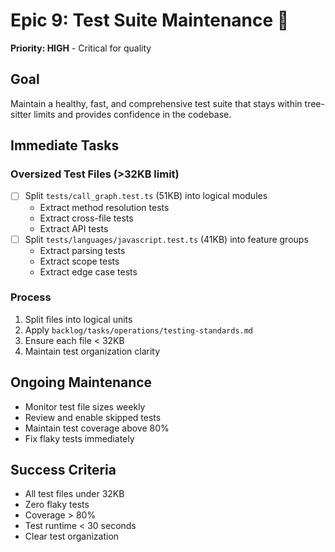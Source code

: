 # Epic 9: Test Suite Maintenance 🧪

**Priority: HIGH** - Critical for quality

## Goal
Maintain a healthy, fast, and comprehensive test suite that stays within tree-sitter limits and provides confidence in the codebase.

## Immediate Tasks

### Oversized Test Files (>32KB limit)
- [ ] Split `tests/call_graph.test.ts` (51KB) into logical modules
  - Extract method resolution tests
  - Extract cross-file tests
  - Extract API tests
- [ ] Split `tests/languages/javascript.test.ts` (41KB) into feature groups
  - Extract parsing tests
  - Extract scope tests
  - Extract edge case tests

### Process
1. Split files into logical units
2. Apply `backlog/tasks/operations/testing-standards.md`
3. Ensure each file < 32KB
4. Maintain test organization clarity

## Ongoing Maintenance
- Monitor test file sizes weekly
- Review and enable skipped tests
- Maintain test coverage above 80%
- Fix flaky tests immediately

## Success Criteria
- All test files under 32KB
- Zero flaky tests
- Coverage > 80%
- Test runtime < 30 seconds
- Clear test organization
